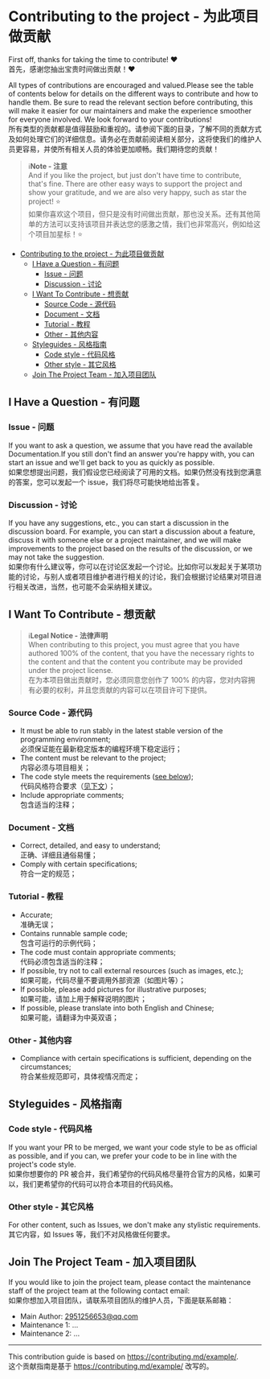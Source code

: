Contributing to the project - 为此项目做贡献
===========================================

First off, thanks for taking the time to contribute! ❤️  
首先，感谢您抽出宝贵时间做出贡献！❤️

All types of contributions are encouraged and valued.Please see the table of contents below for details on the different ways to contribute and how to handle them. Be sure to read the relevant section before contributing, this will make it easier for our maintainers and make the experience smoother for everyone involved. We look forward to your contributions!  
所有类型的贡献都是值得鼓励和重视的。请参阅下面的目录，了解不同的贡献方式及如何处理它们的详细信息。请务必在贡献前阅读相关部分，这将使我们的维护人员更容易，并使所有相关人员的体验更加顺畅。我们期待您的贡献！

> ℹ️**Note - 注意**  
> And if you like the project, but just don't have time to contribute, that's fine. There are other easy ways to support the project and show your gratitude, and we are also very happy, such as star the project! ⭐  
> 如果你喜欢这个项目，但只是没有时间做出贡献，那也没关系。还有其他简单的方法可以支持该项目并表达您的感激之情，我们也非常高兴，例如给这个项目加星标！⭐

- [Contributing to the project - 为此项目做贡献](#contributing-to-the-project---为此项目做贡献)
  - [I Have a Question - 有问题](#i-have-a-question---有问题)
    - [Issue - 问题](#issue---问题)
    - [Discussion - 讨论](#discussion---讨论)
  - [I Want To Contribute - 想贡献](#i-want-to-contribute---想贡献)
    - [Source Code - 源代码](#source-code---源代码)
    - [Document - 文档](#document---文档)
    - [Tutorial - 教程](#tutorial---教程)
    - [Other - 其他内容](#other---其他内容)
  - [Styleguides - 风格指南](#styleguides---风格指南)
    - [Code style - 代码风格](#code-style---代码风格)
    - [Other style - 其它风格](#other-style---其它风格)
  - [Join The Project Team - 加入项目团队](#join-the-project-team---加入项目团队)

I Have a Question - 有问题
--------------------------

### Issue - 问题

If you want to ask a question, we assume that you have read the available Documentation.If you still don't find an answer you're happy with, you can start an issue and we'll get back to you as quickly as possible.  
如果您想提出问题，我们假设您已经阅读了可用的文档。如果仍然没有找到您满意的答案，您可以发起一个 issue，我们将尽可能快地给出答复。

### Discussion - 讨论

If you have any suggestions, etc., you can start a discussion in the discussion board. For example, you can start a discussion about a feature, discuss it with someone else or a project maintainer, and we will make improvements to the project based on the results of the discussion, or we may not take the suggestion.  
如果你有什么建议等，你可以在讨论区发起一个讨论。比如你可以发起关于某项功能的讨论，与别人或者项目维护者进行相关的讨论，我们会根据讨论结果对项目进行相关改进，当然，也可能不会采纳相关建议。

I Want To Contribute - 想贡献
-----------------------------

> ℹ️**Legal Notice - 法律声明**  
> When contributing to this project, you must agree that you have authored 100% of the content, that you have the necessary rights to the content and that the content you contribute may be provided under the project license.  
> 在为本项目做出贡献时，您必须同意您创作了 100% 的内容，您对内容拥有必要的权利，并且您贡献的内容可以在项目许可下提供。

### Source Code - 源代码

* It must be able to run stably in the latest stable version of the programming environment;  
必须保证能在最新稳定版本的编程环境下稳定运行；
* The content must be relevant to the project;  
内容必须与项目相关；
* The code style meets the requirements ([see below](#code-style---代码风格));  
代码风格符合要求（[见下文](#code-style---代码风格)）；
* Include appropriate comments;  
包含适当的注释；

### Document - 文档

* Correct, detailed, and easy to understand;  
正确、详细且通俗易懂；
* Comply with certain specifications;  
符合一定的规范；

### Tutorial - 教程

* Accurate;  
准确无误；
* Contains runnable sample code;  
包含可运行的示例代码；
* The code must contain appropriate comments;  
代码必须包含适当的注释；
* If possible, try not to call external resources (such as images, etc.);  
如果可能，代码尽量不要调用外部资源（如图片等）；
* If possible, please add pictures for illustrative purposes;  
如果可能，请加上用于解释说明的图片；
* If possible, please translate into both English and Chinese;  
如果可能，请翻译为中英双语；

### Other - 其他内容

* Compliance with certain specifications is sufficient, depending on the circumstances;  
符合某些规范即可，具体视情况而定；

Styleguides - 风格指南
---------------------

### Code style - 代码风格

If you want your PR to be merged, we want your code style to be as official as possible, and if you can, we prefer your code to be in line with the project's code style.  
如果你想要你的 PR 被合并，我们希望你的代码风格尽量符合官方的风格，如果可以，我们更希望你的代码可以符合本项目的代码风格。

### Other style - 其它风格

For other content, such as Issues, we don't make any stylistic requirements.  
其它内容，如 Issues 等，我们不对风格做任何要求。

Join The Project Team - 加入项目团队
-----------------------------------
If you would like to join the project team, please contact the maintenance staff of the project team at the following contact email:  
如果你想加入项目团队，请联系项目团队的维护人员，下面是联系邮箱：

* Main Author: 2951256653@qq.com
* Maintenance 1: ...
* Maintenance 2: ...

---
This contribution guide is based on https://contributing.md/example/.  
这个贡献指南是基于 https://contributing.md/example/ 改写的。
